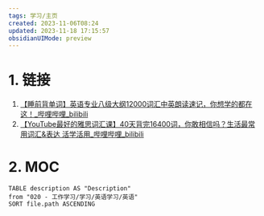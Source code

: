 ```yaml
---
tags: 学习/主页
created: 2023-11-06T08:24
updated: 2023-11-18 17:15:57
obsidianUIMode: preview
---
```


# 1. 链接
1. [【睡前背单词】英语专业八级大纲12000词汇中英朗读速记，你想学的都在这！\_哔哩哔哩\_bilibili](https://www.bilibili.com/video/BV1ve411d73v/?spm_id_from=333.1007.tianma.90-1-269.click&vd_source=af94dc11f0a1751ebb3c2090844ad9f6)
2. [【YouTube最好的雅思词汇课】40天背完16400词，你敢相信吗？生活最常用词汇&表达 活学活用\_哔哩哔哩\_bilibili](https://www.bilibili.com/video/BV14z4y1N7tR/?spm_id_from=333.1007.tianma.99-1-296.click)
# 2. MOC
```dataview
TABLE description AS "Description"
from "020 - 工作学习/学习/英语学习/英语"
SORT file.path ASCENDING
```
